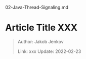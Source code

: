 02-Java-Thread-Signaling.md
# Article Title XXX

> Author: Jakob Jenkov
>
> Link: xxx  Update: 2022-02-23